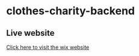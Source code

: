 # clothes-charity-backend
## Live website
[Click here to visit the wix website](https://palister147.wixsite.com)
